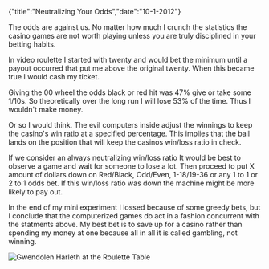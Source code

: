 {"title":"Neutralizing Your Odds","date":"10-1-2012"}

The odds are against us. No matter how much I crunch the statistics the
casino games are not worth playing unless you are truly disciplined in
your betting habits.

In video roulette I started with twenty and would bet the minimum until
a payout occurred that put me above the original twenty. When this
became true I would cash my ticket. 

Giving the 00 wheel the odds black or red hit was 47% give or take some
1/10s. So theoretically over the long run I will lose 53% of the time.
Thus I wouldn't make money.

Or so I would think. The evil computers inside adjust the winnings to
keep the casino's win ratio at a specified percentage. This implies that
the ball lands on the position that will keep the casinos win/loss ratio
in check.

If we consider an always neutralizing win/loss ratio It would be best to
observe a game and wait for someone to lose a lot. Then proceed to put X
amount of dollars down on Red/Black, Odd/Even, 1-18/19-36 or any 1 to 1
or 2 to 1 odds bet. If this win/loss ratio was down the machine might be
more likely to pay out.

In the end of my mini experiment I lossed because of some greedy bets,
but I conclude that the computerized games do act in a fashion
concurrent with the statments above. My best bet is to save up for a 
casino rather than spending my money at one because all in all it is
called gambling, not winning.

![Gwendolen Harleth at the Roulette Table](http://upload.wikimedia.org/wikipedia/commons/thumb/3/3f/Gwendolen_Harleth.jpg/321px-Gwendolen_Harleth.jpg)
